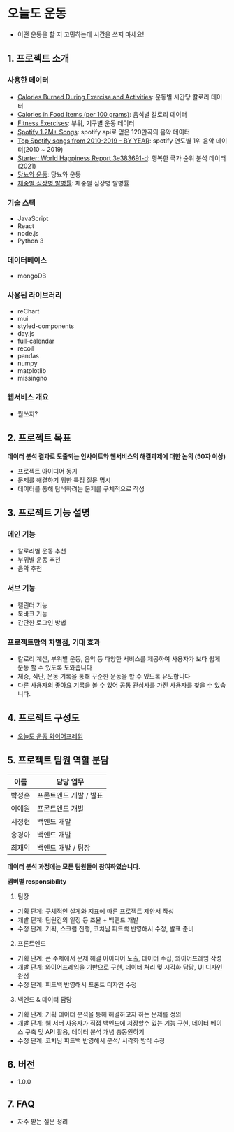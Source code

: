# 오늘도 운동
- 어떤 운동을 할 지 고민하는데 시간을 쓰지 마세요!


## 1. 프로젝트 소개

### 사용한 데이터
  - [Calories Burned During Exercise and Activities](https://www.kaggle.com/datasets/aadhavvignesh/calories-burned-during-exercise-and-activities): 운동별 시간당 칼로리 데이터  
  - [Calories in Food Items (per 100 grams)](https://www.kaggle.com/datasets/kkhandekar/calories-in-food-items-per-100-grams): 음식별 칼로리 데이터  
  - [Fitness Exercises](https://www.kaggle.com/datasets/edoardoba/fitness-exercises-with-animations): 부위, 기구별 운동 데이터  
  - [Spotify 1.2M+ Songs](https://www.kaggle.com/datasets/rodolfofigueroa/spotify-12m-songs): spotify api로 얻은 120만곡의 음악 데이터  
  - [Top Spotify songs from 2010-2019 - BY YEAR](https://www.kaggle.com/datasets/leonardopena/top-spotify-songs-from-20102019-by-year):  spotify 연도별 1위 음악 데이터(2010 ~ 2019)  
  - [Starter: World Happiness Report 3e383691-d](https://www.kaggle.com/code/tmai56/starter-world-happiness-report-3e383691-d): 행복한 국가 순위 분석 데이터(2021)  
  - [당뇨와 운동](https://www.kaggle.com/code/bayunova/diabetes-health-indicators): 당뇨와 운동  
  - [체중별 심장병 발병률](https://www.kaggle.com/code/bhuvanchennoju/data-storytelling-auc-focus-on-strokes): 체중별 심장병 발병률  

### 기술 스택
  - JavaScript
  - React
  - node.js
  - Python 3

### 데이터베이스
  - mongoDB

### 사용된 라이브러리
  - reChart
  - mui
  - styled-components
  - day.js
  - full-calendar
  - recoil
  - pandas
  - numpy
  - matplotlib
  - missingno

### 웹서비스 개요
  - 뭘쓰지?



## 2. 프로젝트 목표
**데이터 분석 결과로 도출되는 인사이트와 웹서비스의 해결과제에 대한 논의 (50자 이상)**
  - 프로젝트 아이디어 동기
  - 문제를 해결하기 위한 특정 질문 명시
  - 데이터를 통해 탐색하려는 문제를 구체적으로 작성



## 3. 프로젝트 기능 설명

  ### 메인 기능 
  - 칼로리별 운동 추천
  - 부위별 운동 추천
  - 음악 추천

  ### 서브 기능
  - 캘린더 기능
  - 북바크 기능
  - 간단한 로그인 방법

  ### 프로젝트만의 차별점, 기대 효과
  - 칼로리 계산, 부위별 운동, 음악 등 다양한 서비스를 제공하여 사용자가 보다 쉽게 운동 할 수 있도록 도와줍니다
  - 체중, 식단, 운동 기록을 통해 꾸준한 운동을 할 수 있도록 유도합니다
  - 다른 사용자의 좋아요 기록을 볼 수 있어 공통 관심사를 가진 사용자를 찾을 수 있습니다.



## 4. 프로젝트 구성도
  - [오늘도 운동 와이어프레임](https://www.figma.com/file/aqjh4XO6Ivdjs8hcNmk94L/%EC%98%A4%EB%8A%98%EB%8F%84-%EC%9A%B4%EB%8F%99?node-id=0%3A1)



## 5. 프로젝트 팀원 역할 분담
| 이름 | 담당 업무 |
| ------ | ------ |
| 박정훈 | 프론트엔드 개발 / 발표 |
| 이예원 | 프론트엔드 개발 |
| 서정현 | 백엔드 개발 |
| 송경아 | 백엔드 개발 |
| 최재익 | 백엔드 개발 / 팀장 |

**데이터 분석 과정에는 모든 팀원들이 참여하였습니다.**

**멤버별 responsibility**

1. 팀장 

- 기획 단계: 구체적인 설계와 지표에 따른 프로젝트 제안서 작성
- 개발 단계: 팀원간의 일정 등 조율 + 백엔드 개발
- 수정 단계: 기획, 스크럼 진행, 코치님 피드백 반영해서 수정, 발표 준비

2. 프론트엔드 

- 기획 단계: 큰 주제에서 문제 해결 아이디어 도출, 데이터 수집, 와이어프레임 작성
- 개발 단계: 와이어프레임을 기반으로 구현, 데이터 처리 및 시각화 담당, UI 디자인 완성
- 수정 단계: 피드백 반영해서 프론트 디자인 수정

 3. 백엔드 & 데이터 담당  

- 기획 단계: 기획 데이터 분석을 통해 해결하고자 하는 문제를 정의
- 개발 단계: 웹 서버 사용자가 직접 백엔드에 저장할수 있는 기능 구현, 데이터 베이스 구축 및 API 활용, 데이터 분석 개념 총동원하기
- 수정 단계: 코치님 피드백 반영해서 분석/ 시각화 방식 수정

## 6. 버전
  - 1.0.0

## 7. FAQ
  - 자주 받는 질문 정리

